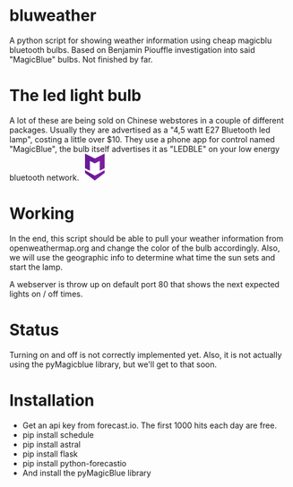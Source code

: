 # bluweather
A python script for showing weather information using cheap magicblu bluetooth bulbs. Based on Benjamin Piouffle investigation into said "MagicBlue" bulbs. Not finished by far.

# The led light bulb
A lot of these are being sold on Chinese webstores in a couple of different packages. Usually they are advertised as a "4,5 watt E27 Bluetooth led lamp", costing a little over $10. They use a phone app for control named "MagicBlue", the bulb itself advertises it as "LEDBLE" on your low energy bluetooth network.
![alt text](https://github.com/adam-p/markdown-here/raw/master/src/common/images/icon48.png "MagicBlue bulbs")


# Working
In the end, this script should be able to pull your weather information from openweathermap.org and change the color of the bulb accordingly. Also, we will use the geographic info to determine what time the sun sets and start the lamp. 

A webserver is throw up on default port 80 that shows the next expected lights on / off times. 
 

# Status
Turning on and off is not correctly implemented yet. Also, it is not actually using the pyMagicblue library, but we'll get to that soon. 

# Installation
- Get an api key from forecast.io. The first 1000 hits each day are free. 
- pip install schedule
- pip install astral
- pip install flask
- pip install python-forecastio
- And install the pyMagicBlue library
